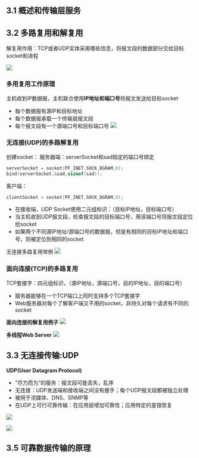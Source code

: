 ## 3.1 概述和传输层服务



## 3.2 多路复用和解复用
解复用作用：TCP或者UDP实体采用哪些信息，将报文段的数据部分交给目标socket和进程

![](https://ypic.oss-cn-hangzhou.aliyuncs.com/202212272008209.png)

### 多用复用工作原理
主机收到IP数据报，主机联合使用**IP地址和端口号**将报文发送给目标socket
- 每个数据报有源IP和目标地址
- 每个数据报承载一个传输层报文段
- 每个报文段有一个源端口号和目标端口号
![](https://ypic.oss-cn-hangzhou.aliyuncs.com/202212272016000.png)

### 无连接(UDP)的多路解复用
创建socket：
服务器端：serverSocket和sad指定的端口号绑定
```c
serverSocket = socket(PF_INET,SOCK_DGRAM,0);
bind(serverSocket,&sad,sizeof(sad));
```

客户端：
```c
clientSocket = socket(PF_INET,SOCK_DGRAM,0);
```

- 在接收端，UDP Socket使用二元组标识：（目标IP地址，目标端口号）
- 当主机收到UDP报文段，检查报文段的目标端口号，用该端口号将报文段定位给socket
- 如果两个不同源IP地址/源端口号的数据报，但是有相同的目标IP地址和端口号，则被定位到相同的socket

无连接多路复用举例
![](https://ypic.oss-cn-hangzhou.aliyuncs.com/202212272022028.png)

### 面向连接(TCP)的多路复用
TCP套接字：四元组标识，（源IP地址，源端口号，目的IP地址，目的端口号）
- 服务器能够在一个TCP端口上同时支持多个TCP套接字
- Web服务器对每个了解客户端又不用的socket，非持久对每个请求有不同的socket

**面向连接的解复用例子**
![](https://ypic.oss-cn-hangzhou.aliyuncs.com/202212272032812.png)

**多线程Web Server**
![](https://ypic.oss-cn-hangzhou.aliyuncs.com/202212272033407.png)

## 3.3 无连接传输:UDP
**UDP(User Datagram Protocol)**
- “尽力而为”的服务：报文段可能丢失，乱序
- 无连接：UDP发送端和接收端之间没有握手；每个UDP报文段都被独立处理
- 被用于流媒体、DNS、SNMP等
- 在UDP上可行可靠传输：在应用层增加可靠性；应用特定的差错恢复

![](https://ypic.oss-cn-hangzhou.aliyuncs.com/202212272038897.png)

![](https://ypic.oss-cn-hangzhou.aliyuncs.com/202212272039387.png)

## 3.5 可靠数据传输的原理

